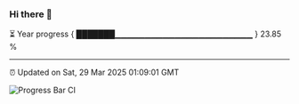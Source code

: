 ### Hi there 👋

⏳ Year progress { ███████▁▁▁▁▁▁▁▁▁▁▁▁▁▁▁▁▁▁▁▁▁▁▁ } 23.85 %

---

⏰ Updated on Sat, 29 Mar 2025 01:09:01 GMT

![Progress Bar CI](https://github.com/liununu/liununu/workflows/Progress%20Bar%20CI/badge.svg)
